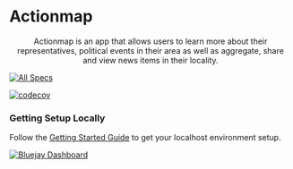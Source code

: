 # Actionmap

<div style="text-align: center;">

Actionmap is an app that allows users to learn more about their representatives,
political events in their area as well as aggregate, share and view news items in their locality.

</div>

<!-- TODO: Update these for your repo! -->

[![All Specs](https://github.com/cs169/fa23-chips-10.5-47/actions/workflows/specs.yml/badge.svg)](https://github.com/cs169/fa23-chips-10.5-47/actions/workflows/specs.yml)

[![codecov](https://codecov.io/gh/cs169/fa23-chips-10.5-47/branch/master/graph/badge.svg?token=SGYCvQX4Us)](https://app.codecov.io/gh/cs169/fa23-chips-10.5-47/tree/master)

### Getting Setup Locally

Follow the [Getting Started Guide](./docs/01-getting-started.md) to get your localhost environment setup.

[![Bluejay Dashboard](https://img.shields.io/badge/Bluejay-Dashboard_47-blue.svg)](http://dashboard.bluejay.governify.io/dashboard/script/dashboardLoader.js?dashboardURL=https://reporter.bluejay.governify.io/api/v4/dashboards/tpa-CS169-2023-GH-cs169_fa23-chips-10.5-47/main)
